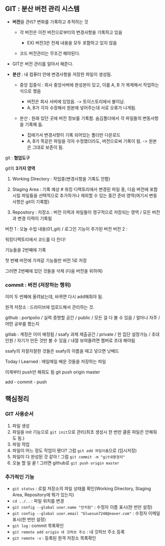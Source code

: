 ## GIT : 분산 버전 관리 시스템

- **버전**을 관리? 변화를 기록하고 추적하는 것
  - 각 버전은 이전 버전으로부터의 변경사항을 기록하고 있음
    - EX) 버전3은 전체 내용을 모두 포함하고 있지 않음

  - 코드 버전관리는 무조건 해야된다.

- GIT은 버전 관리를 알아서 해준다.

- **분산** : 내 컴퓨터 안에 변경사항을 저장한 파일이 생성됨.
  - 중앙 집중식 : 회사 중앙서버에 완성본이 있고, 이를 A, B 가 복제해서 작업하는 식으로 했음
    - 버전은 회사 서버에 있었음. -> 토이스토리에서 불이남.
    - A, B가 각자 수정해서 원본에 넣어주는데 서로 오류가 나게됨.

  - 분산 : 원래 있던 곳에 버전 정보를 기록함. 숨김폴더에서 각 파일들의 변동사항을 기록해 둠.
    - 집에가서 변경사항이 기록 되어있는 폴더만 다운로드
    - A, B가 똑같은 파일을 각자 수정했더라도, 버전으로써 기록이 됨. -> 원본은 그대로 보존이 됨.

git : **협업도구**

git의 **3가지 영역**
1. Working DIrectory : 작업중(변경사항을 기록도 안함)

2. Staging Area : 기록 예상 # 워킹 디렉토리에서 변경된 파일 중, 다음 버전에 포함시킬 파일들을 선택적으로  추가하거나 제외할 수 있는 중간 준비 영역(여기서 변동사항은 git이 기록함)

3. Repository : 저장소 : 버전 이력과 파일들이 영구적으로 저장되는 영역 / 모든 버전과 변경 이력이 기록됨


버전 1 : 오늘 수업 내용(01_git) / 로그인 기능이 추가된 버전
버전 2 : 


워킹디렉토리에서 코드를 다 친다!

기능들을 2번째에 기록

첫 번쨰 버전에 가져갈 기능들만 버전 1로 저장

그러면 2번째에 있던 것들을 삭제 (다음 버전을 위하여)

### commit : 버전 (저장하는 행위)

이미 두 번째에 올려놨는데, 바뀌면 다시 add해줘야 됨.

원격 저장소 : 드라이브에 업로드해서 관리하는 것.

github : portpolio / 실력 증명할 공간 / public / 모든 걸 다 볼 수 있음 / 얼마나 자주 / 어떤 공부를 했는지

gitlab : 계정은 이미 배정됨 / ssafy 과제 제출공간 / private / 한 집단 설정가능 / 초대인원 /
         자기가 만든 것만 볼 수 있음 / 내껄 보여줄려면 멤버로 초대 해야됨

ssafy의 자잘자잘한 것들은 ssafy의 이름을 때고 넣으면 낫배드

Today I Learned : 매일매일 배운 것들을 저장하는 파일

이제부터 push만 해줘도 됨
git push origin master

add - commit - push

## 핵심정리

### GIT 사용순서
1. 파일 생성
2. 파일을 init 기능으로 `git init`으로 관리(최초 생성시 한 번만 클론 파일은 안해줘도 됨.)
3. 파일 작업
4. 파일이 어느 정도 작업이 됐다? 그럼 `git add 파일이름`으로 (임시저장) 
5. 파일이 다 완성된 것 같아 ! 그럼 `git commit -m "git내용정리"`
6. 오늘 할 일 끝 !  그러면 github로 `git push origin master`

### 추가적인 기능
- `git status` : 로컬 저장소의 파일 상태를 확인(Working DIrectory, Staging Area, Repository에 뭐가 있는지)
- `cd ../..` : 파일 위치를 변경
- `git config --global user.name "안치원"` : 수정자 이름 표시(한 번만 설정)
- `git config --global user.email "bluesun7248@naver.com"` : 수정자 이메일 표시(한 번만 설정)
- `git log` : commit 목록확인
- `git remote add origin 내 깃허브 주소` : 내 깃허브 주소 등록
- `git remote -v` : 등록된 원격 저장소 목록확인
